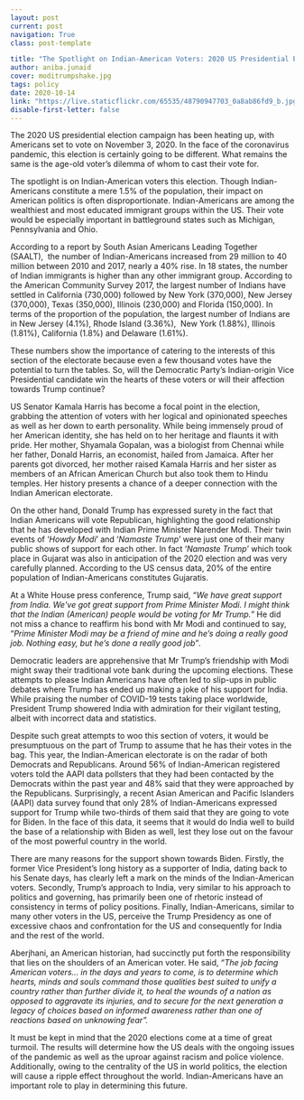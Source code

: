 ```yaml
---
layout: post
current: post
navigation: True
class: post-template

title: "The Spotlight on Indian-American Voters: 2020 US Presidential Elections"
author: aniba.junaid
cover: moditrumpshake.jpg
tags: policy
date: 2020-10-14
link: "https://live.staticflickr.com/65535/48790947703_0a8ab86fd9_b.jpg"
disable-first-letter: false
---
```

<p>The 2020 US presidential election campaign has been heating up, with Americans set to vote on November 3, 2020. In the face of the coronavirus pandemic, this election is certainly going to be different. What remains the same is the age-old voter’s dilemma of whom to cast their vote for.&nbsp;&nbsp;</p><p>The spotlight is on Indian-American voters this election. Though Indian-Americans constitute a mere 1.5% of the population, their impact on American politics is often disproportionate. Indian-Americans are among the wealthiest and most educated immigrant groups within the US. Their vote would be especially important in battleground states such as Michigan, Pennsylvania and Ohio.</p><p>According to a report by South Asian Americans Leading Together (SAALT),&nbsp; the number of Indian-Americans increased from 29 million to 40 million between 2010 and 2017, nearly a 40% rise. In 18 states, the number of Indian immigrants is higher than any other immigrant group. According to the American Community Survey 2017, the largest number of Indians have settled in California (730,000) followed by New York (370,000), New Jersey (370,000), Texas (350,000), Illinois (230,000) and Florida (150,000). In terms of the proportion of the population, the largest number of Indians are in New Jersey (4.1%), Rhode Island (3.36%),&nbsp; New York (1.88%), Illinois (1.81%), California (1.8%) and Delaware (1.61%).</p><p>These numbers show the importance of catering to the interests of this section of the electorate because even a few thousand votes have the potential to turn the tables. So, will the Democratic Party’s Indian-origin Vice Presidential candidate win the hearts of these voters or will their affection towards Trump continue?</p><p>US Senator Kamala Harris has become a focal point in the election, grabbing the attention of voters with her logical and opinionated speeches as well as her down to earth personality. While being immensely proud of her American identity, she has held on to her heritage and flaunts it with pride. Her mother, Shyamala Gopalan, was a biologist from Chennai while her father, Donald Harris, an economist, hailed from Jamaica. After her parents got divorced, her mother raised Kamala Harris and her sister as members of an African American Church but also took them to Hindu temples. Her history presents a chance of a deeper connection with the Indian American electorate.&nbsp;</p><p>On the other hand, Donald Trump has expressed surety in the fact that Indian Americans will vote Republican, highlighting the good relationship that he has developed with Indian Prime Minister Narender Modi. Their twin events of ‘<em >Howdy Modi</em>’ and ‘<em >Namaste Trump</em>’ were just one of their many public shows of support for each other. In fact ‘<em >Namaste Trump</em>’ which took place in Gujarat was also in anticipation of the 2020 election and was very carefully planned. According to the US census data, 20% of the entire population of Indian-Americans constitutes Gujaratis.&nbsp;</p><p>At a White House press conference, Trump said, “<em >We have great support from India. We've got great support from Prime Minister Modi. I might think that the Indian (American) people would be voting for Mr Trump.</em>”<em > </em>He did not miss a chance to reaffirm his bond with Mr Modi and continued to say,<em > </em>“<em >Prime Minister Modi may be a friend of mine and he’s doing a really good job. Nothing easy, but he’s done a really good job</em>”<em >.</em></p><p>Democratic leaders are apprehensive that Mr Trump’s friendship with Modi might sway their traditional vote bank during the upcoming elections. These attempts to please Indian Americans have often led to slip-ups in public debates where Trump has ended up making a joke of his support for India. While praising the number of COVID-19 tests taking place worldwide, President Trump showered India with admiration for their vigilant testing, albeit with incorrect data and statistics.&nbsp;</p><p>Despite such great attempts to woo this section of voters, it would be presumptuous on the part of Trump to assume that he has their votes in the bag. This year, the Indian-American electorate is on the radar of both Democrats and Republicans. Around 56% of Indian-American registered voters told the AAPI data pollsters that they had been contacted by the Democrats within the past year and 48% said that they were approached by the Republicans. Surprisingly, a recent Asian American and Pacific Islanders (AAPI) data survey found that only 28% of Indian-Americans expressed support for Trump while two-thirds of them said that they are going to vote for Biden. In the face of this data, it seems that it would do India well to build the base of a relationship with Biden as well, lest they lose out on the favour of the most powerful country in the world.</p><p>There are many reasons for the support shown towards Biden. Firstly, the former Vice President’s long history as a supporter of India, dating back to his Senate days, has clearly left a mark on the minds of the Indian-American voters. Secondly, Trump’s approach to India, very similar to his approach to politics and governing, has primarily been one of rhetoric instead of consistency in terms of policy positions. Finally, Indian-Americans, similar to many other voters in the US, perceive the Trump Presidency as one of excessive chaos and confrontation for the US and consequently for India and the rest of the world.</p><p>Aberjhani, an American historian,<em > </em>had succinctly put forth the responsibility that lies on the shoulders of an American voter. He said, “<em >The job facing American voters… in the days and years to come, is to determine which hearts, minds and souls command those qualities best suited to unify a country rather than further divide it, to heal the wounds of a nation as opposed to aggravate its injuries, and to secure for the next generation a legacy of choices based on informed awareness rather than one of reactions based on unknowing fear”.&nbsp;</em></p><p>It must be kept in mind that the 2020 elections come at a time of great turmoil. The results will determine how the US deals with the ongoing issues of the pandemic as well as the uproar against racism and police violence. Additionally, owing to the centrality of the US in world politics, the election will cause a ripple effect throughout the world. Indian-Americans have an important role to play in determining this future.</p>